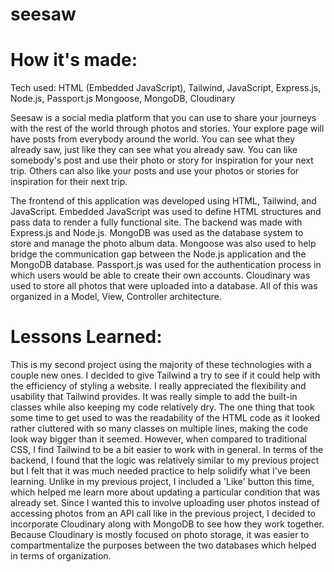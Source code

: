# seesaw


# How it's made:

Tech used: HTML (Embedded JavaScript), Tailwind, JavaScript, Express.js, Node.js, Passport.js Mongoose, MongoDB, Cloudinary

Seesaw is a social media platform that you can use to share your journeys with the rest of the world through photos and stories. Your explore page will have posts from everybody around the world. You can see what they already saw, just like they can see what you already saw. You can like somebody's post and use their photo or story for inspiration for your next trip. Others can also like your posts and use your photos or stories for inspiration for their next trip.

The frontend of this application was developed using HTML, Tailwind, and JavaScript. Embedded JavaScript was used to define HTML structures and pass data to render a fully functional site. The backend was made with Express.js and Node.js. MongoDB was used as the database system to store and manage the photo album data. Mongoose was also used to help bridge the communication gap between the Node.js application and the MongoDB database. Passport.js was used for the authentication process in which users would be able to create their own accounts. Cloudinary was used to store all photos that were uploaded into a database. All of this was organized in a Model, View, Controller architecture.


# Lessons Learned:

This is my second project using the majority of these technologies with a couple new ones. I decided to give Tailwind a try to see if it could help with the efficiency of styling a website. I really appreciated the flexibility and usability that Tailwind provides. It was really simple to add the built-in classes while also keeping my code relatively dry. The one thing that took some time to get used to was the readability of the HTML code as it looked rather cluttered with so many classes on multiple lines, making the code look way bigger than it seemed. However, when compared to traditional CSS, I find Tailwind to be a bit easier to work with in general. In terms of the backend, I found that the logic was relatively similar to my previous project but I felt that it was much needed practice to help solidify what I've been learning. Unlike in my previous project, I included a 'Like' button this time, which helped me learn more about updating a particular condition that was already set. Since I wanted this to involve uploading user photos instead of accessing photos from an API call like in the previous project, I decided to incorporate Cloudinary along with MongoDB to see how they work together. Because Cloudinary is mostly focused on photo storage, it was easier to compartmentalize the purposes between the two databases which helped in terms of organization. 

